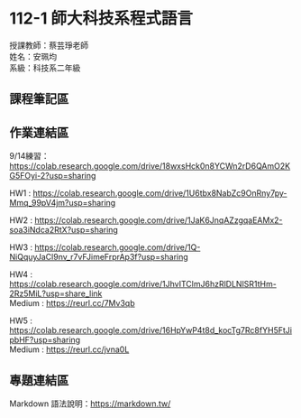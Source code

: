 # 112-1 師大科技系程式語言

授課教師：蔡芸琤老師  
姓名：安珮均  
系級：科技系二年級  

## 課程筆記區

## 作業連結區
9/14練習：https://colab.research.google.com/drive/18wxsHck0n8YCWn2rD6QAmO2KG5FOyi-2?usp=sharing  

HW1 : https://colab.research.google.com/drive/1U6tbx8NabZc9OnRny7py-Mmq_99pV4jm?usp=sharing  

HW2 : https://colab.research.google.com/drive/1JaK6JnqAZzgqaEAMx2-soa3iNdca2RtX?usp=sharing

HW3 : https://colab.research.google.com/drive/1Q-NiQquyJaCl9nv_r7vFJimeFrprAp3f?usp=sharing

HW4 : https://colab.research.google.com/drive/1JhvITClmJ6hzRlDLNlSR1tHm-2Rz5MiL?usp=share_link  
Medium : https://reurl.cc/7Mv3qb

HW5 : https://colab.research.google.com/drive/16HpYwP4t8d_kocTg7Rc8fYH5FtJipbHF?usp=sharing  
Medium : https://reurl.cc/jvna0L









## 專題連結區
Markdown 語法說明：https://markdown.tw/  


